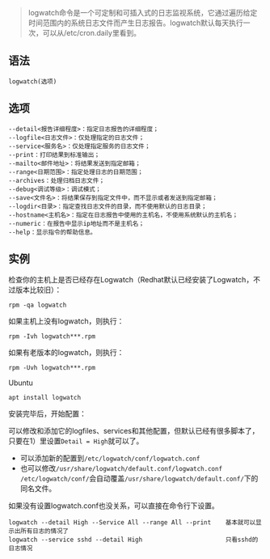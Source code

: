> logwatch命令是一个可定制和可插入式的日志监视系统，它通过遍历给定时间范围内的系统日志文件而产生日志报告。logwatch默认每天执行一次，可以从/etc/cron.daily里看到。

语法
--
    logwatch(选项)
选项
--
    --detail<报告详细程度>：指定日志报告的详细程度；
    --logfile<日志文件>：仅处理指定的日志文件；
    --service<服务名>：仅处理指定服务的日志文件；
    --print：打印结果到标准输出；
    --mailto<邮件地址>：将结果发送到指定邮箱；
    --range<日期范围>：指定处理日志的日期范围；
    --archives：处理归档日志文件；
    --debug<调试等级>：调试模式；
    --save<文件名>：将结果保存到指定文件中，而不显示或者发送到指定邮箱；
    --logdir<目录>：指定查找日志文件的目录，而不使用默认的日志目录；
    --hostname<主机名>：指定在日志报告中使用的主机名，不使用系统默认的主机名；
    --numeric：在报告中显示ip地址而不是主机名；
    --help：显示指令的帮助信息。
实例
--

检查你的主机上是否已经存在Logwatch（Redhat默认已经安装了Logwatch，不过版本比较旧）：

    rpm -qa logwatch
如果主机上没有logwatch，则执行：

    rpm -Ivh logwatch***.rpm
如果有老版本的logwatch，则执行：

    rpm -Uvh logwatch***.rpm
    
Ubuntu 

    apt install logwatch
    
安装完毕后，开始配置：

可以修改和添加它的logfiles、services和其他配置，但默认已经有很多脚本了，只要在1）里设置`Detail = High`就可以了。

- 可以添加新的配置到`/etc/logwatch/conf/logwatch.conf`
- 也可以修改`/usr/share/logwatch/default.conf/logwatch.conf`
`/etc/logwatch/conf/`会自动覆盖`/usr/share/logwatch/default.conf/`下的同名文件。

如果没有设置logwatch.conf也没关系，可以直接在命令行下设置。
    
    logwatch --detail High --Service All --range All --print    基本就可以显示出所有日志的情况了
    logwatch --service sshd --detail High                       只看sshd的日志情况